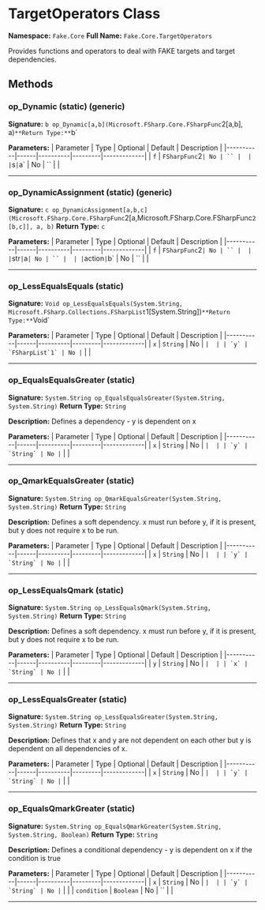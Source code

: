 # TargetOperators Class

**Namespace:** `Fake.Core`
**Full Name:** `Fake.Core.TargetOperators`

Provides functions and operators to deal with FAKE targets and target dependencies.

## Methods

### op_Dynamic (static) (generic)

**Signature:** `b op_Dynamic[a,b](Microsoft.FSharp.Core.FSharpFunc`2[a,b], a)`
**Return Type:** `b`

**Parameters:**
| Parameter | Type | Optional | Default | Description |
|-----------|------|----------|---------|-------------|
| `f` | `FSharpFunc`2` | No | `` |  |
| `s` | `a` | No | `` |  |

---

### op_DynamicAssignment (static) (generic)

**Signature:** `c op_DynamicAssignment[a,b,c](Microsoft.FSharp.Core.FSharpFunc`2[a,Microsoft.FSharp.Core.FSharpFunc`2[b,c]], a, b)`
**Return Type:** `c`

**Parameters:**
| Parameter | Type | Optional | Default | Description |
|-----------|------|----------|---------|-------------|
| `f` | `FSharpFunc`2` | No | `` |  |
| `str` | `a` | No | `` |  |
| `action` | `b` | No | `` |  |

---

### op_LessEqualsEquals (static)

**Signature:** `Void op_LessEqualsEquals(System.String, Microsoft.FSharp.Collections.FSharpList`1[System.String])`
**Return Type:** `Void`

**Parameters:**
| Parameter | Type | Optional | Default | Description |
|-----------|------|----------|---------|-------------|
| `x` | `String` | No | `` |  |
| `y` | `FSharpList`1` | No | `` |  |

---

### op_EqualsEqualsGreater (static)

**Signature:** `System.String op_EqualsEqualsGreater(System.String, System.String)`
**Return Type:** `String`

**Description:** Defines a dependency - y is dependent on x

**Parameters:**
| Parameter | Type | Optional | Default | Description |
|-----------|------|----------|---------|-------------|
| `x` | `String` | No | `` |  |
| `y` | `String` | No | `` |  |

---

### op_QmarkEqualsGreater (static)

**Signature:** `System.String op_QmarkEqualsGreater(System.String, System.String)`
**Return Type:** `String`

**Description:** Defines a soft dependency. x must run before y, if it is present, but y does not require x to be run.

**Parameters:**
| Parameter | Type | Optional | Default | Description |
|-----------|------|----------|---------|-------------|
| `x` | `String` | No | `` |  |
| `y` | `String` | No | `` |  |

---

### op_LessEqualsQmark (static)

**Signature:** `System.String op_LessEqualsQmark(System.String, System.String)`
**Return Type:** `String`

**Description:** Defines a soft dependency. x must run before y, if it is present, but y does not require x to be run.

**Parameters:**
| Parameter | Type | Optional | Default | Description |
|-----------|------|----------|---------|-------------|
| `y` | `String` | No | `` |  |
| `x` | `String` | No | `` |  |

---

### op_LessEqualsGreater (static)

**Signature:** `System.String op_LessEqualsGreater(System.String, System.String)`
**Return Type:** `String`

**Description:** Defines that x and y are not dependent on each other but y is dependent on all dependencies of x.

**Parameters:**
| Parameter | Type | Optional | Default | Description |
|-----------|------|----------|---------|-------------|
| `x` | `String` | No | `` |  |
| `y` | `String` | No | `` |  |

---

### op_EqualsQmarkGreater (static)

**Signature:** `System.String op_EqualsQmarkGreater(System.String, System.String, Boolean)`
**Return Type:** `String`

**Description:** Defines a conditional dependency - y is dependent on x if the condition is true

**Parameters:**
| Parameter | Type | Optional | Default | Description |
|-----------|------|----------|---------|-------------|
| `x` | `String` | No | `` |  |
| `y` | `String` | No | `` |  |
| `condition` | `Boolean` | No | `` |  |

---